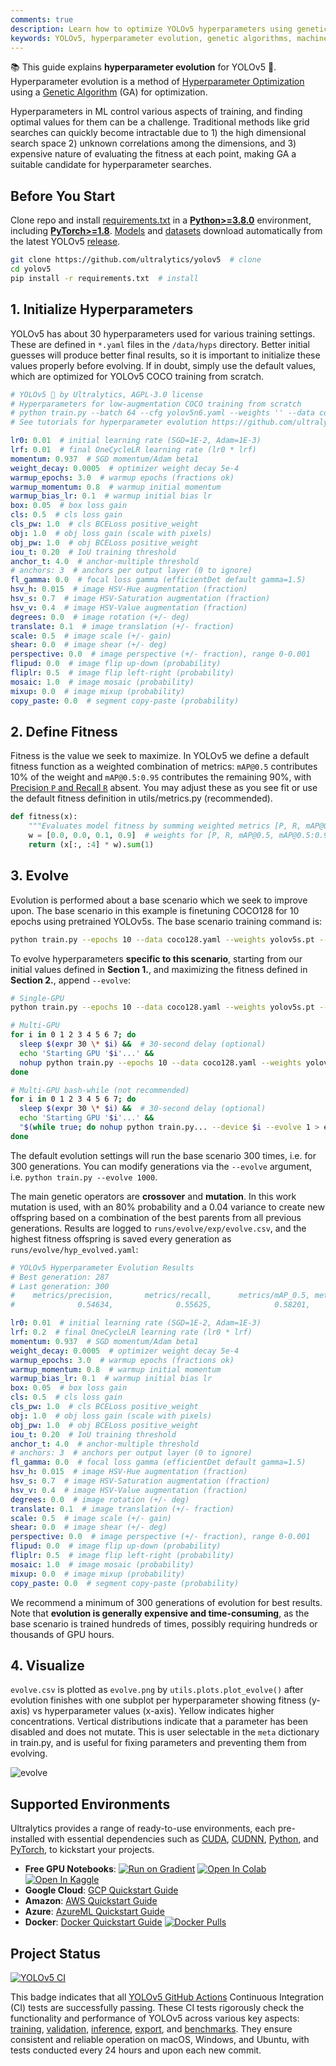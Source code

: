 ```yaml
---
comments: true
description: Learn how to optimize YOLOv5 hyperparameters using genetic algorithms for improved training performance. Step-by-step instructions included.
keywords: YOLOv5, hyperparameter evolution, genetic algorithms, machine learning, optimization, Ultralytics
---
```


📚 This guide explains **hyperparameter evolution** for YOLOv5 🚀. Hyperparameter evolution is a method of [Hyperparameter Optimization](https://en.wikipedia.org/wiki/Hyperparameter_optimization) using a [Genetic Algorithm](https://en.wikipedia.org/wiki/Genetic_algorithm) (GA) for optimization.

Hyperparameters in ML control various aspects of training, and finding optimal values for them can be a challenge. Traditional methods like grid searches can quickly become intractable due to 1) the high dimensional search space 2) unknown correlations among the dimensions, and 3) expensive nature of evaluating the fitness at each point, making GA a suitable candidate for hyperparameter searches.

## Before You Start

Clone repo and install [requirements.txt](https://github.com/ultralytics/yolov5/blob/master/requirements.txt) in a [**Python>=3.8.0**](https://www.python.org/) environment, including [**PyTorch>=1.8**](https://pytorch.org/get-started/locally/). [Models](https://github.com/ultralytics/yolov5/tree/master/models) and [datasets](https://github.com/ultralytics/yolov5/tree/master/data) download automatically from the latest YOLOv5 [release](https://github.com/ultralytics/yolov5/releases).

```bash
git clone https://github.com/ultralytics/yolov5  # clone
cd yolov5
pip install -r requirements.txt  # install
```

## 1. Initialize Hyperparameters

YOLOv5 has about 30 hyperparameters used for various training settings. These are defined in `*.yaml` files in the `/data/hyps` directory. Better initial guesses will produce better final results, so it is important to initialize these values properly before evolving. If in doubt, simply use the default values, which are optimized for YOLOv5 COCO training from scratch.

```yaml
# YOLOv5 🚀 by Ultralytics, AGPL-3.0 license
# Hyperparameters for low-augmentation COCO training from scratch
# python train.py --batch 64 --cfg yolov5n6.yaml --weights '' --data coco.yaml --img 640 --epochs 300 --linear
# See tutorials for hyperparameter evolution https://github.com/ultralytics/yolov5#tutorials

lr0: 0.01  # initial learning rate (SGD=1E-2, Adam=1E-3)
lrf: 0.01  # final OneCycleLR learning rate (lr0 * lrf)
momentum: 0.937  # SGD momentum/Adam beta1
weight_decay: 0.0005  # optimizer weight decay 5e-4
warmup_epochs: 3.0  # warmup epochs (fractions ok)
warmup_momentum: 0.8  # warmup initial momentum
warmup_bias_lr: 0.1  # warmup initial bias lr
box: 0.05  # box loss gain
cls: 0.5  # cls loss gain
cls_pw: 1.0  # cls BCELoss positive_weight
obj: 1.0  # obj loss gain (scale with pixels)
obj_pw: 1.0  # obj BCELoss positive_weight
iou_t: 0.20  # IoU training threshold
anchor_t: 4.0  # anchor-multiple threshold
# anchors: 3  # anchors per output layer (0 to ignore)
fl_gamma: 0.0  # focal loss gamma (efficientDet default gamma=1.5)
hsv_h: 0.015  # image HSV-Hue augmentation (fraction)
hsv_s: 0.7  # image HSV-Saturation augmentation (fraction)
hsv_v: 0.4  # image HSV-Value augmentation (fraction)
degrees: 0.0  # image rotation (+/- deg)
translate: 0.1  # image translation (+/- fraction)
scale: 0.5  # image scale (+/- gain)
shear: 0.0  # image shear (+/- deg)
perspective: 0.0  # image perspective (+/- fraction), range 0-0.001
flipud: 0.0  # image flip up-down (probability)
fliplr: 0.5  # image flip left-right (probability)
mosaic: 1.0  # image mosaic (probability)
mixup: 0.0  # image mixup (probability)
copy_paste: 0.0  # segment copy-paste (probability)
```

## 2. Define Fitness

Fitness is the value we seek to maximize. In YOLOv5 we define a default fitness function as a weighted combination of metrics: `mAP@0.5` contributes 10% of the weight and `mAP@0.5:0.95` contributes the remaining 90%, with [Precision `P` and Recall `R`](https://en.wikipedia.org/wiki/Precision_and_recall) absent. You may adjust these as you see fit or use the default fitness definition in utils/metrics.py (recommended).

```python
def fitness(x):
    """Evaluates model fitness by summing weighted metrics [P, R, mAP@0.5, mAP@0.5:0.95], x is a numpy array of shape (n, 4)."""
    w = [0.0, 0.0, 0.1, 0.9]  # weights for [P, R, mAP@0.5, mAP@0.5:0.95]
    return (x[:, :4] * w).sum(1)
```

## 3. Evolve

Evolution is performed about a base scenario which we seek to improve upon. The base scenario in this example is finetuning COCO128 for 10 epochs using pretrained YOLOv5s. The base scenario training command is:

```bash
python train.py --epochs 10 --data coco128.yaml --weights yolov5s.pt --cache
```

To evolve hyperparameters **specific to this scenario**, starting from our initial values defined in **Section 1.**, and maximizing the fitness defined in **Section 2.**, append `--evolve`:

```bash
# Single-GPU
python train.py --epochs 10 --data coco128.yaml --weights yolov5s.pt --cache --evolve

# Multi-GPU
for i in 0 1 2 3 4 5 6 7; do
  sleep $(expr 30 \* $i) &&  # 30-second delay (optional)
  echo 'Starting GPU '$i'...' &&
  nohup python train.py --epochs 10 --data coco128.yaml --weights yolov5s.pt --cache --device $i --evolve > evolve_gpu_$i.log &
done

# Multi-GPU bash-while (not recommended)
for i in 0 1 2 3 4 5 6 7; do
  sleep $(expr 30 \* $i) &&  # 30-second delay (optional)
  echo 'Starting GPU '$i'...' &&
  "$(while true; do nohup python train.py... --device $i --evolve 1 > evolve_gpu_$i.log; done)" &
done
```

The default evolution settings will run the base scenario 300 times, i.e. for 300 generations. You can modify generations via the `--evolve` argument, i.e. `python train.py --evolve 1000`.

The main genetic operators are **crossover** and **mutation**. In this work mutation is used, with an 80% probability and a 0.04 variance to create new offspring based on a combination of the best parents from all previous generations. Results are logged to `runs/evolve/exp/evolve.csv`, and the highest fitness offspring is saved every generation as `runs/evolve/hyp_evolved.yaml`:

```yaml
# YOLOv5 Hyperparameter Evolution Results
# Best generation: 287
# Last generation: 300
#    metrics/precision,       metrics/recall,      metrics/mAP_0.5, metrics/mAP_0.5:0.95,         val/box_loss,         val/obj_loss,         val/cls_loss
#              0.54634,              0.55625,              0.58201,              0.33665,             0.056451,             0.042892,             0.013441

lr0: 0.01  # initial learning rate (SGD=1E-2, Adam=1E-3)
lrf: 0.2  # final OneCycleLR learning rate (lr0 * lrf)
momentum: 0.937  # SGD momentum/Adam beta1
weight_decay: 0.0005  # optimizer weight decay 5e-4
warmup_epochs: 3.0  # warmup epochs (fractions ok)
warmup_momentum: 0.8  # warmup initial momentum
warmup_bias_lr: 0.1  # warmup initial bias lr
box: 0.05  # box loss gain
cls: 0.5  # cls loss gain
cls_pw: 1.0  # cls BCELoss positive_weight
obj: 1.0  # obj loss gain (scale with pixels)
obj_pw: 1.0  # obj BCELoss positive_weight
iou_t: 0.20  # IoU training threshold
anchor_t: 4.0  # anchor-multiple threshold
# anchors: 3  # anchors per output layer (0 to ignore)
fl_gamma: 0.0  # focal loss gamma (efficientDet default gamma=1.5)
hsv_h: 0.015  # image HSV-Hue augmentation (fraction)
hsv_s: 0.7  # image HSV-Saturation augmentation (fraction)
hsv_v: 0.4  # image HSV-Value augmentation (fraction)
degrees: 0.0  # image rotation (+/- deg)
translate: 0.1  # image translation (+/- fraction)
scale: 0.5  # image scale (+/- gain)
shear: 0.0  # image shear (+/- deg)
perspective: 0.0  # image perspective (+/- fraction), range 0-0.001
flipud: 0.0  # image flip up-down (probability)
fliplr: 0.5  # image flip left-right (probability)
mosaic: 1.0  # image mosaic (probability)
mixup: 0.0  # image mixup (probability)
copy_paste: 0.0  # segment copy-paste (probability)
```

We recommend a minimum of 300 generations of evolution for best results. Note that **evolution is generally expensive and time-consuming**, as the base scenario is trained hundreds of times, possibly requiring hundreds or thousands of GPU hours.

## 4. Visualize

`evolve.csv` is plotted as `evolve.png` by `utils.plots.plot_evolve()` after evolution finishes with one subplot per hyperparameter showing fitness (y-axis) vs hyperparameter values (x-axis). Yellow indicates higher concentrations. Vertical distributions indicate that a parameter has been disabled and does not mutate. This is user selectable in the `meta` dictionary in train.py, and is useful for fixing parameters and preventing them from evolving.

![evolve](https://user-images.githubusercontent.com/26833433/89130469-f43e8e00-d4b9-11ea-9e28-f8ae3622516d.png)

## Supported Environments

Ultralytics provides a range of ready-to-use environments, each pre-installed with essential dependencies such as [CUDA](https://developer.nvidia.com/cuda), [CUDNN](https://developer.nvidia.com/cudnn), [Python](https://www.python.org/), and [PyTorch](https://pytorch.org/), to kickstart your projects.

- **Free GPU Notebooks**: <a href="https://bit.ly/yolov5-paperspace-notebook"><img src="https://assets.paperspace.io/img/gradient-badge.svg" alt="Run on Gradient"></a> <a href="https://colab.research.google.com/github/ultralytics/yolov5/blob/master/tutorial.ipynb"><img src="https://colab.research.google.com/assets/colab-badge.svg" alt="Open In Colab"></a> <a href="https://www.kaggle.com/ultralytics/yolov5"><img src="https://kaggle.com/static/images/open-in-kaggle.svg" alt="Open In Kaggle"></a>
- **Google Cloud**: [GCP Quickstart Guide](../environments/google_cloud_quickstart_tutorial.md)
- **Amazon**: [AWS Quickstart Guide](../environments/aws_quickstart_tutorial.md)
- **Azure**: [AzureML Quickstart Guide](../environments/azureml_quickstart_tutorial.md)
- **Docker**: [Docker Quickstart Guide](../environments/docker_image_quickstart_tutorial.md) <a href="https://hub.docker.com/r/ultralytics/yolov5"><img src="https://img.shields.io/docker/pulls/ultralytics/yolov5?logo=docker" alt="Docker Pulls"></a>

## Project Status

<a href="https://github.com/ultralytics/yolov5/actions/workflows/ci-testing.yml"><img src="https://github.com/ultralytics/yolov5/actions/workflows/ci-testing.yml/badge.svg" alt="YOLOv5 CI"></a>

This badge indicates that all [YOLOv5 GitHub Actions](https://github.com/ultralytics/yolov5/actions) Continuous Integration (CI) tests are successfully passing. These CI tests rigorously check the functionality and performance of YOLOv5 across various key aspects: [training](https://github.com/ultralytics/yolov5/blob/master/train.py), [validation](https://github.com/ultralytics/yolov5/blob/master/val.py), [inference](https://github.com/ultralytics/yolov5/blob/master/detect.py), [export](https://github.com/ultralytics/yolov5/blob/master/export.py), and [benchmarks](https://github.com/ultralytics/yolov5/blob/master/benchmarks.py). They ensure consistent and reliable operation on macOS, Windows, and Ubuntu, with tests conducted every 24 hours and upon each new commit.
